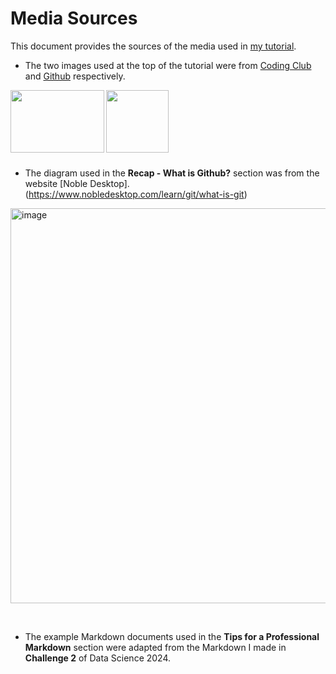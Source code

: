 # Media Sources

This document provides the sources of the media used in [my tutorial](index.md).

- The two images used at the top of the tutorial were from [Coding Club](https://ourcodingclub.github.io/) and [Github](https://github.com/) respectively.

<img align="left" width="150" height="100" src="https://github.com/user-attachments/assets/15e3d8bb-acb0-4014-8505-b250fbc23c71" />

<img align="left" width = "100" src="https://github.com/user-attachments/assets/20eb3c53-d63a-4dd8-8e51-1b1bce654f1d" />


<p>&nbsp;</p>

<p>&nbsp;</p>

<p>&nbsp;</p>

<p>&nbsp;</p>

- The diagram used in the **Recap - What is Github?** section was from the website [Noble Desktop].(https://www.nobledesktop.com/learn/git/what-is-git)

<img align="centre" width="632" alt="image" src="https://github.com/user-attachments/assets/514e5702-fd33-414d-beae-2c358ef7d80c">


<p>&nbsp;</p>

- The example Markdown documents used in the **Tips for a Professional Markdown** section were adapted from the Markdown I made in **Challenge 2** of Data Science 2024.
